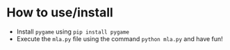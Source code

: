 # How to use/install

  - Install `pygame` using `pip install pygame`
  - Execute the `mla.py` file using the command `python mla.py` and have fun!

